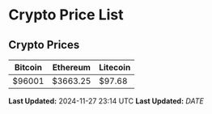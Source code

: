 # Crypto Price List

## Crypto Prices
| Bitcoin | Ethereum | Litecoin |
| ------- | -------- | -------- |
| $96001 | $3663.25 | $97.68 |
**Last Updated:** 2024-11-27 23:14 UTC
**Last Updated:** $DATE$

